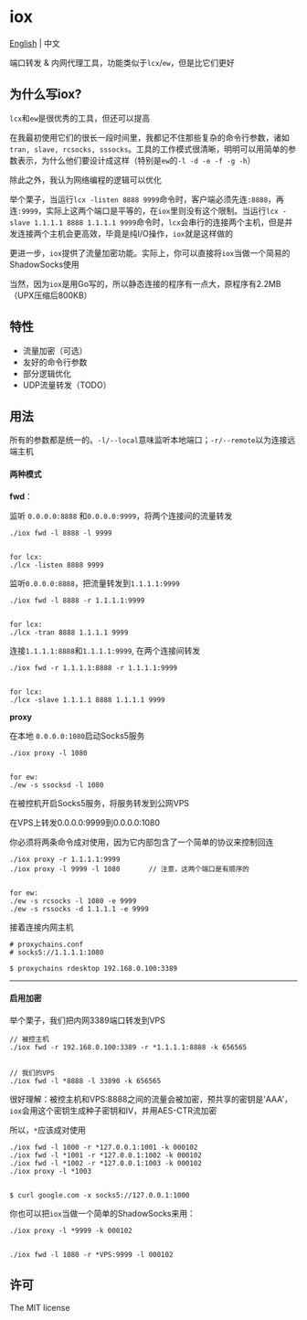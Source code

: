 # iox

[English](https://github.com/EddieIvan01/iox) | 中文

端口转发 & 内网代理工具，功能类似于`lcx`/`ew`，但是比它们更好

## 为什么写iox?

`lcx`和`ew`是很优秀的工具，但还可以提高

在我最初使用它们的很长一段时间里，我都记不住那些复杂的命令行参数，诸如`tran, slave, rcsocks, sssocks`。工具的工作模式很清晰，明明可以用简单的参数表示，为什么他们要设计成这样（特别是`ew`的`-l -d -e -f -g -h`）

除此之外，我认为网络编程的逻辑可以优化

举个栗子，当运行`lcx -listen 8888 9999`命令时，客户端必须先连`:8888`，再连`:9999`，实际上这两个端口是平等的，在`iox`里则没有这个限制。当运行`lcx -slave 1.1.1.1 8888 1.1.1.1 9999`命令时，`lcx`会串行的连接两个主机，但是并发连接两个主机会更高效，毕竟是纯I/O操作，`iox`就是这样做的

更进一步，`iox`提供了流量加密功能。实际上，你可以直接将`iox`当做一个简易的ShadowSocks使用

当然，因为`iox`是用Go写的，所以静态连接的程序有一点大，原程序有2.2MB（UPX压缩后800KB）

## 特性

+ 流量加密（可选）
+ 友好的命令行参数
+ 部分逻辑优化
+ UDP流量转发（TODO）

## 用法

所有的参数都是统一的。`-l/--local`意味监听本地端口；`-r/--remote`以为连接远端主机

#### 两种模式

**fwd**：

监听 `0.0.0.0:8888` 和`0.0.0.0:9999`，将两个连接间的流量转发

```
./iox fwd -l 8888 -l 9999


for lcx:
./lcx -listen 8888 9999
```

监听`0.0.0.0:8888`，把流量转发到`1.1.1.1:9999`

```
./iox fwd -l 8888 -r 1.1.1.1:9999


for lcx:
./lcx -tran 8888 1.1.1.1 9999
```

连接`1.1.1.1:8888`和`1.1.1.1:9999`, 在两个连接间转发

```
./iox fwd -r 1.1.1.1:8888 -r 1.1.1.1:9999


for lcx:
./lcx -slave 1.1.1.1 8888 1.1.1.1 9999
```

**proxy**

在本地 `0.0.0.0:1080`启动Socks5服务

```
./iox proxy -l 1080


for ew:
./ew -s ssocksd -l 1080
```

在被控机开启Socks5服务，将服务转发到公网VPS

在VPS上转发0.0.0.0:9999到0.0.0.0:1080

你必须将两条命令成对使用，因为它内部包含了一个简单的协议来控制回连

```
./iox proxy -r 1.1.1.1:9999
./iox proxy -l 9999 -l 1080       // 注意，这两个端口是有顺序的


for ew:
./ew -s rcsocks -l 1080 -e 9999
./ew -s rssocks -d 1.1.1.1 -e 9999
```

接着连接内网主机

```
# proxychains.conf
# socks5://1.1.1.1:1080

$ proxychains rdesktop 192.168.0.100:3389
```

***

#### 启用加密

举个栗子，我们把内网3389端口转发到VPS

```
// 被控主机
./iox fwd -r 192.168.0.100:3389 -r *1.1.1.1:8888 -k 656565


// 我们的VPS
./iox fwd -l *8888 -l 33890 -k 656565
```

很好理解：被控主机和VPS:8888之间的流量会被加密，预共享的密钥是'AAA'，`iox`会用这个密钥生成种子密钥和IV，并用AES-CTR流加密

所以，`*`应该成对使用

```
./iox fwd -l 1000 -r *127.0.0.1:1001 -k 000102
./iox fwd -l *1001 -r *127.0.0.1:1002 -k 000102
./iox fwd -l *1002 -r *127.0.0.1:1003 -k 000102
./iox proxy -l *1003


$ curl google.com -x socks5://127.0.0.1:1000
```

你也可以把`iox`当做一个简单的ShadowSocks来用：

```
./iox proxy -l *9999 -k 000102


./iox fwd -l 1080 -r *VPS:9999 -l 000102
```

## 许可

The MIT license

